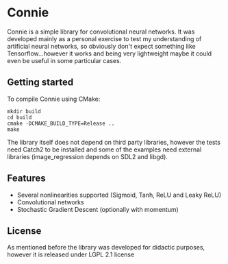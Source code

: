 # Connie
Connie is a simple library for convolutional neural networks.
It was developed mainly as a personal exercise to test my understanding of artificial neural networks, so obviously don't expect something like Tensorflow...however it works and being very lightweight maybe it could even be useful in some particular cases.

## Getting started
To compile Connie using CMake:
```
mkdir build
cd build
cmake -DCMAKE_BUILD_TYPE=Release ..
make
```
The library itself does not depend on third party libraries, however the tests need Catch2 to be installed and some of the examples need external libraries (image_regression depends on SDL2 and libgd).

## Features
- Several nonlinearities supported (Sigmoid, Tanh, ReLU and Leaky ReLU)
- Convolutional networks
- Stochastic Gradient Descent (optionally with momentum)

## License
As mentioned before the library was developed for didactic purposes, however it is released under LGPL 2.1 license
